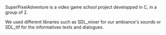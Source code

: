 SuperPixelAdventure is a video game school project developped in C, in a group of 2.

We used different libraries such as SDL_mixer for our ambiance's sounds or SDL_ttf for the informatives texts and dialogues.
